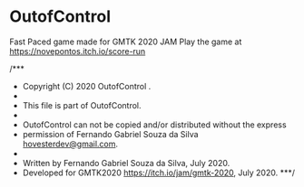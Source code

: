 # OutofControl
 Fast Paced game made for GMTK 2020 JAM
 Play the game at <https://novepontos.itch.io/score-run>

 /***
 * Copyright (C) 2020 OutofControl .
 * 
 * This file is part of OutofControl.
 * 
 * OutofControl can not be copied and/or distributed without the express
 * permission of Fernando Gabriel Souza da Silva <hovesterdev@gmail.com>.
 * 
 * Written by Fernando Gabriel Souza da Silva, July 2020.
 * Developed for GMTK2020 <https://itch.io/jam/gmtk-2020>, July 2020.
 ***/